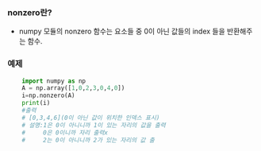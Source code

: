### nonzero란?
- numpy 모듈의 nonzero 함수는 요소들 중 0이 아닌 값들의 index 들을 반환해주는 함수.
### 예제
```python
	import numpy as np
	A = np.array([1,0,2,3,0,4,0])
	i=np.nonzero(A)
	print(i)
	#출력
	# [0,3,4,6](0이 아닌 값이 위치한 인덱스 표시)
	# 설명:1은 0이 아니니까 1이 있는 자리의 값을 출력
	#     0은 0이니까 자리 출력x
	#     2는 0이 아니니까 2가 있는 자리의 값 출
```